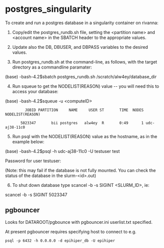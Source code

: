 # postgres_singularity

To create and run a postgres database in a singularity container on rivanna:

1. Copy/edit the postgres_rundb.sh file, setting the &lt;partition name&gt; and &lt;account name&gt; in the SBATCH header to the appropriate values.

2. Update also the DB, DBUSER, and DBPASS variables to the desired values.

3. Run postgres_rundb.sh at the command-line, as follows, with the target directory as a commandline paramater:

(base) -bash-4.2$sbatch postgres_rundb.sh /scratch/alw4ey/database_dir

4. Run squeue to get the NODELIST(REASON) value -- you will need this to access your database:

(base) -bash-4.2$squeue -u &lt;computeID&gt;

             JOBID PARTITION     NAME     USER ST       TIME  NODES NODELIST(REASON)
             
           5023347       bii postgres   alw4ey  R       0:49      1 udc-aj38-11c0

5. Run psql with the NODELIST(REASON) value as the hostname, as in the example below:

(base) -bash-4.2$psql -h udc-aj38-11c0 -U testuser test

Password for user testuser: 

(Note: this may fail if the database is not fully mounted. You can check the status of the database in the slurm-&lt;id&gt;.out)

6. To shut down database type scancel -b -s SIGINT <SLURM_ID>, ie:

scancel -b -s SIGINT 5023347

## pgbouncer
Looks for DATAROOT/pgbounce with pgbouncer.ini  userlist.txt specified.

At present pgbouncer requires specifying host to connect to e.g. 
```
psql -p 6432 -h 0.0.0.0 -d epihiper_db -U epihiper
```

